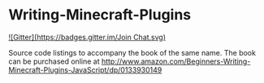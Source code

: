 Writing-Minecraft-Plugins
=========================
[![Gitter](https://badges.gitter.im/Join Chat.svg)](https://gitter.im/walterhiggins/Writing-Minecraft-Plugins?utm_source=badge&utm_medium=badge&utm_campaign=pr-badge&utm_content=badge)

Source code listings to accompany the book of the same name. The book can be purchased online at http://www.amazon.com/Beginners-Writing-Minecraft-Plugins-JavaScript/dp/0133930149
